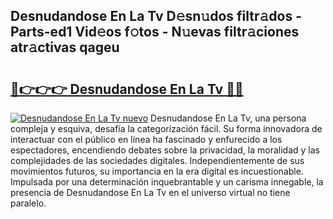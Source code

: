 ## Desnudandose En La Tv D𝚎sn𝚞dos filtr𝚊dos - Parts-ed1 Vid𝚎os f𝚘tos - N𝚞evas filtr𝚊ciones atr𝚊ctivas qageu

# <h2><a href="http://mb134j.tromn.icu/?c=Desnudandose+En+La+Tv">🔗👉👉👉 Desnudandose En La Tv 🔗🔗</a></h2>

[![Desnudandose En La Tv nuevo](https://i.imgur.com/pEAQMta.gif)](http://mb134j.tromn.icu/?c=Desnudandose+En+La+Tv)
Desnudandose En La Tv, una persona compleja y esquiva, desafía la categorización fácil. Su forma innovadora de interactuar con el público en línea ha fascinado y enfurecido a los espectadores, encendiendo debates sobre la privacidad, la moralidad y las complejidades de las sociedades digitales. Independientemente de sus movimientos futuros, su importancia en la era digital es incuestionable. Impulsada por una determinación inquebrantable y un carisma innegable, la presencia de Desnudandose En La Tv en el universo virtual no tiene paralelo.
